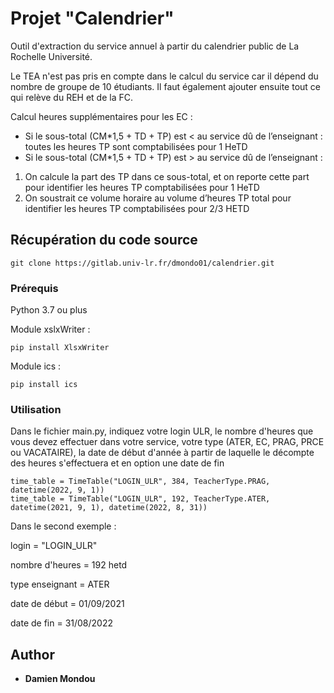 # Projet "Calendrier"

Outil d'extraction du service annuel à partir du calendrier public de La Rochelle Université.

Le TEA n'est pas pris en compte dans le calcul du service car il dépend du nombre de groupe de 10 étudiants. Il faut également ajouter ensuite tout ce qui relève du REH et de la FC.

Calcul heures supplémentaires pour les EC : 
* Si le sous-total (CM*1,5 + TD + TP) est < au service dû de l’enseignant : toutes les heures TP sont comptabilisées pour 1 HeTD
* Si le sous-total (CM*1,5 + TD + TP) est > au service dû de l’enseignant :
1. On calcule la part des TP dans ce sous-total, et on reporte cette part pour identifier les heures TP comptabilisées pour 1 HeTD
2. On soustrait ce volume horaire au volume d’heures TP total pour identifier les
heures TP comptabilisées pour 2/3 HETD

## Récupération du code source

```
git clone https://gitlab.univ-lr.fr/dmondo01/calendrier.git
```

### Prérequis

Python 3.7 ou plus

Module xslxWriter :
```
pip install XlsxWriter
```

Module ics :
```
pip install ics
```

### Utilisation

Dans le fichier main.py, indiquez votre login ULR, le nombre d'heures que vous devez 
effectuer dans votre service, votre type (ATER, EC, PRAG, PRCE ou VACATAIRE), la date de début d'année à partir de laquelle le décompte des heures s'effectuera et en option une date de fin
```
time_table = TimeTable("LOGIN_ULR", 384, TeacherType.PRAG, datetime(2022, 9, 1))
time_table = TimeTable("LOGIN_ULR", 192, TeacherType.ATER, datetime(2021, 9, 1), datetime(2022, 8, 31))
```

Dans le second exemple :

login = "LOGIN_ULR"

nombre d'heures = 192 hetd

type enseignant = ATER

date de début = 01/09/2021

date de fin = 31/08/2022




## Author

* **Damien Mondou** 